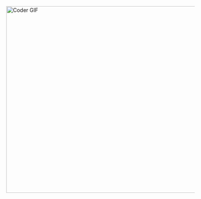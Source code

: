 
<img alt="Coder GIF" height=500 width=900 src="https://cdn.dribbble.com/users/730703/screenshots/6581243/avento.gif" />





